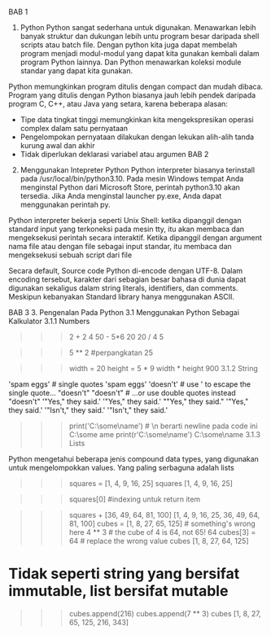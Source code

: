BAB 1
1. Python
 Python sangat sederhana untuk digunakan. Menawarkan lebih banyak struktur dan dukungan lebih untu program besar daripada shell scripts atau batch file. Dengan python kita juga dapat membelah program menjadi modul-modul yang dapat kita gunakan kembali dalam program Python lainnya. Dan Python menawarkan koleksi module standar yang dapat kita gunakan.

Python memungkinkan program ditulis dengan compact dan mudah dibaca. Program yang ditulis dengan Python biasanya jauh lebih pendek daripada program C, C++, atau Java yang setara, karena beberapa alasan:

- Tipe data tingkat tinggi memungkinkan kita mengekspresikan operasi complex dalam satu pernyataan
- Pengelompokan pernyataan dilakukan dengan lekukan alih-alih tanda kurung awal dan akhir
- Tidak diperlukan deklarasi variabel atau argumen
BAB 2
2. Menggunakan Intepreter Python
Python interpreter biasanya terinstall pada /usr/local/bin/python3.10. Pada mesin Windows tempat Anda menginstal Python dari Microsoft Store, perintah python3.10 akan tersedia. Jika Anda menginstal launcher py.exe, Anda dapat menggunakan perintah py.

Python interpreter bekerja seperti Unix Shell: ketika dipanggil dengan standard input yang terkoneksi pada mesin tty, itu akan membaca dan mengeksekusi perintah secara interaktif. Ketika dipanggil dengan argument nama file atau dengan file sebagai input standar, itu membaca dan mengeksekusi sebuah script dari file

Secara default, Source code Python di-encode dengan UTF-8. Dalam encoding tersebut, karakter dari sebagian besar bahasa di dunia dapat digunakan sekaligus dalam string literals, identifiers, dan comments. Meskipun kebanyakan Standard library hanya menggunakan ASCII.

BAB 3
3. Pengenalan Pada Python
3.1 Menggunakan Python Sebagai Kalkulator
3.1.1 Numbers

>>> 2 + 2
4
>>> 50 - 5*6
20
>>> 20 / 4
5

>>> 5 ** 2 #perpangkatan
25

>>> width = 20
>>> height = 5 * 9
>>> width * height
900
3.1.2 String

'spam eggs'  # single quotes
'spam eggs'
'doesn\'t'  # use \' to escape the single quote...
"doesn't"
"doesn't"  # ...or use double quotes instead
"doesn't"
'"Yes," they said.'
'"Yes," they said.'
"\"Yes,\" they said."
'"Yes," they said.'
'"Isn\'t," they said.'
'"Isn\'t," they said.'

>>> print('C:\some\name')  # \n berarti newline pada code ini
C:\some
ame
>>> print(r'C:\some\name')
C:\some\name
3.1.3 Lists

Python mengetahui beberapa jenis compound data types, yang digunakan untuk mengelompokkan values. Yang paling serbaguna adalah lists

>>> squares = [1, 4, 9, 16, 25]
>>> squares
[1, 4, 9, 16, 25]

>>> squares[0] #indexing untuk return item

>>> squares + [36, 49, 64, 81, 100]
[1, 4, 9, 16, 25, 36, 49, 64, 81, 100]
>>> cubes = [1, 8, 27, 65, 125]  # something's wrong here
>>> 4 ** 3  # the cube of 4 is 64, not 65!
64
>>> cubes[3] = 64  # replace the wrong value
>>> cubes
[1, 8, 27, 64, 125]


# Tidak seperti string yang bersifat immutable, list bersifat mutable
>>> cubes.append(216)
>>> cubes.append(7 ** 3)
>>> cubes
[1, 8, 27, 65, 125, 216, 343]
